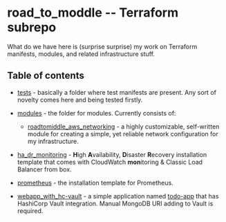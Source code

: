 # road_to_moddle -- Terraform subrepo

What do we have here is (surprise surprise) my work on Terraform manifests, modules, and related infrastructure stuff.

## Table of contents

* [tests](https://github.com/1tacticalretard/road_to_middle/tree/master/terraform/tests) - basically a folder where test manifests are present. Any sort of novelty comes here and being tested firstly.

* [modules](https://github.com/1tacticalretard/road_to_middle/tree/master/terraform/modules/) - the folder for modules. Currently consists of:
    * [roadtomiddle_aws_networking](https://github.com/1tacticalretard/road_to_middle/tree/master/terraform/modules/roadtomiddle_aws_networking) - a highly customizable, self-written module for creating a simple, yet reliable network configuration for my infrastructure.
* [ha_dr_monitoring](https://github.com/1tacticalretard/road_to_middle/tree/master/terraform/modules/roadtomiddle_aws_networking) - **H**igh **A**vailability, **D**isaster **R**ecovery installation template that comes with CloudWatch **mon**itoring & Classic Load Balancer from box.
* [prometheus](https://github.com/1tacticalretard/road_to_middle/tree/master/terraform/prometheus) - the installation template for Prometheus.
* [webapp_with_hc-vault](https://github.com/1tacticalretard/road_to_middle/tree/master/terraform/webapp_with_hc-vault) - a simple application named [todo-app](https://github.com/harshsinghvi/todo-app) that has HashiCorp Vault integration. Manual MongoDB URI adding to Vault is required.
